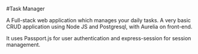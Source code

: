 
#Task Manager 

A Full-stack web application which manages your daily tasks. A very basic CRUD application using Node JS and Postgresql, with Aurelia on front-end. 

It uses Passport.js for user authentication and express-session for session management.
